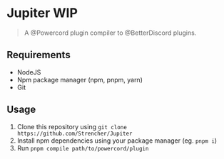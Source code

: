 # Jupiter WIP
> A @Powercord plugin compiler to @BetterDiscord plugins.
## Requirements
* NodeJS
* Npm package manager (npm, pnpm, yarn)
* Git
## Usage
1. Clone this repository using `git clone https://github.com/Strencher/Jupiter`
2. Install npm dependencies using your package manager (eg. `pnpm i`)
3. Run `pnpm compile path/to/powercord/plugin`
